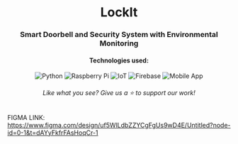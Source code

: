 <!-- README HEADER -->


<h1 align="center">
  LockIt
</h1>

<!--<div align="center">
  <img src="https://github.com/your-repo/demo.gif" alt="Smart Doorbell Demo">
</div>--->

<h3 align="center">
  Smart Doorbell and Security System with Environmental Monitoring
</h3>

<h4 align="center">
Technologies used:
</h4>

<p align="center">
    <img src="https://img.shields.io/badge/python-%2314354C.svg?style=for-the-badge&logo=python&logoColor=white" alt="Python">
    <img src="https://img.shields.io/badge/raspberry%20pi-%23C51A4A.svg?style=for-the-badge&logo=raspberry-pi&logoColor=white" alt="Raspberry Pi">
    <img src="https://img.shields.io/badge/IOT-%23000000.svg?style=for-the-badge&logo=iot&logoColor=white" alt="IoT">
    <img src="https://img.shields.io/badge/firebase-%23039BE5.svg?style=for-the-badge&logo=firebase" alt="Firebase">
    <img src="https://img.shields.io/badge/mobile%20app-%230A66C2.svg?style=for-the-badge&logo=android&logoColor=white" alt="Mobile App">
</p>

<h6 align="center">
  Like what you see? Give us a ⭐ to support our work!  
</h6>

FIGMA LINK: https://www.figma.com/design/uf5WlLdbZZYCgFgUs9wD4E/Untitled?node-id=0-1&t=dAYyFkfrFAsHoqCr-1
